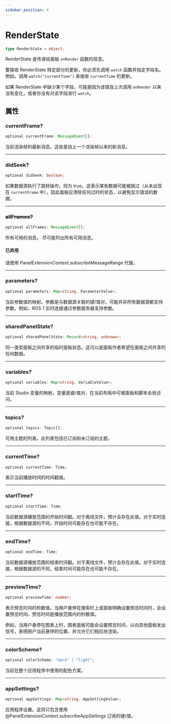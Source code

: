 ```yaml
---
sidebar_position: 4
---
```


# RenderState

```typescript
type RenderState = object;
```

RenderState 是传递给面板 `onRender` 函数的信息。

要接收 RenderState 特定部分的更新，你必须先调用 `watch` 函数并指定字段名。例如，调用 `watch("currentTime")` 来接收 `currentTime` 的更新。

如果 RenderState 中缺少某个字段，可能是因为该值自上次调用 `onRender` 以来没有变化，或者你没有对该字段进行 `watch`。

## 属性

### currentFrame?

```typescript
optional currentFrame: MessageEvent[];
```

当前渲染帧的最新消息。这些是自上一个渲染帧以来的新消息。

---

### didSeek?

```typescript
optional didSeek: boolean;
```

如果数据源执行了跳转操作，则为 true。这表示某些数据可能被跳过（从未出现在 `currentFrame` 中），因此面板应清除任何过时的状态，以避免显示错误的数据。

---

### ~~allFrames?~~

```typescript
optional allFrames: MessageEvent[];
```

所有可用的消息。 尽可能列出所有可用消息。

#### 已弃用

请使用 PanelExtensionContext.subscribeMessageRange 代替。

---

### parameters?

```typescript
optional parameters: Map<string, ParameterValue>;
```

当前参数值的映射。参数是与数据源关联的键/值对，可能并非所有数据源都支持参数。例如，ROS 1 实时连接通过参数服务器支持参数。

---

### sharedPanelState?

```typescript
optional sharedPanelState: Record<string, unknown>;
```

同一类型面板之间共享的临时面板状态。这可以是面板作者希望在面板之间共享的任何数据。

---

### variables?

```typescript
optional variables: Map<string, VariableValue>;
```

当前 Studio 变量的映射。变量是键/值对，在当前布局中可被面板和脚本全局访问。

---

### topics?

```typescript
optional topics: Topic[];
```

可用主题的列表。此列表包括已订阅和未订阅的主题。

---

### currentTime?

```typescript
optional currentTime: Time;
```

表示当前播放时间的时间戳值。

---

### startTime?

```typescript
optional startTime: Time;
```

当前数据源播放范围的开始时间戳。对于离线文件，预计会存在此值。对于实时连接，根据数据源的不同，开始时间可能存在也可能不存在。

---

### endTime?

```typescript
optional endTime: Time;
```

当前数据源播放范围的结束时间戳。对于离线文件，预计会存在此值。对于实时连接，根据数据源的不同，结束时间可能存在也可能不存在。

---

### previewTime?

```typescript
optional previewTime: number;
```

表示预览时间的秒数值。当用户悬停在搜索栏上或面板明确设置预览时间时，会设置预览时间。预览时间是播放范围内的秒数值。

例如，当用户悬停在图表上时，图表面板可能会设置预览时间，以向其他面板发出信号，表明用户当前悬停的位置，并允许它们相应地渲染。

---

### colorScheme?

```typescript
optional colorScheme: "dark" | "light";
```

当前在整个应用程序中使用的配色方案。

---

### appSettings?

```typescript
optional appSettings: Map<string, AppSettingValue>;
```

应用程序设置。这将只包含使用 @PanelExtensionContext.subscribeAppSettings 订阅的键/值。
